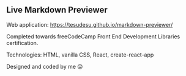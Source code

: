 ## Live Markdown Previewer

Web application: https://tesudesu.github.io/markdown-previewer/

Completed towards freeCodeCamp Front End Development Libraries certification.

Technologies: HTML, vanilla CSS, React, create-react-app

Designed and coded by me :stuck_out_tongue_closed_eyes: